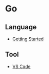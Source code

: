 # Go

## Language

* [Getting Started](https://hdevstudy.tistory.com/8)

## Tool

* [VS Code](https://hdevstudy.tistory.com/9)
